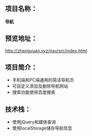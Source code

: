 ## 项目名称：
**导航**

## 预览地址：
http://zhengyuan.xyz/nav/src/index.html

## 项目简介：
* 手机端和PC端通用的简洁导航页
* 可自定义添加及删除导航网站
* 搜索功能使用百度搜索

## 技术栈：
* 使用jQuery和媒体查询
* 使用localStorage储存导航信息


